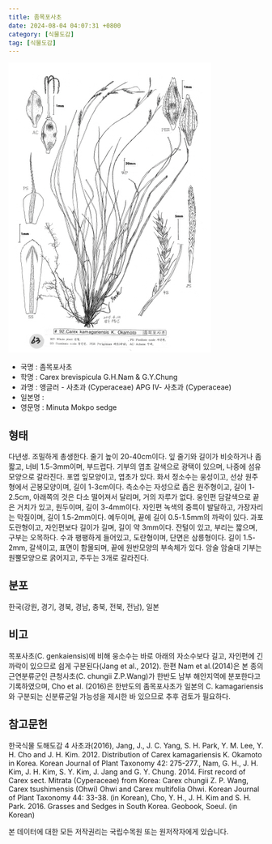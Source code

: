 ```yaml
---
title: 좀목포사초
date: 2024-08-04 04:07:31 +0800
category: [식물도감]
tag: [식물도감]
---
```




![좀목포사초](/assets/img/fileUpload/plants/basic/illustration/9858_illustration_th2.jpg)
- 국명 : 좀목포사초
- 학명 : Carex brevispicula G.H.Nam & G.Y.Chung
- 과명 : 앵글러 - 사초과 (Cyperaceae) APG Ⅳ- 사초과 (Cyperaceae)
- 일본명 : 
- 영문명 : Minuta Mokpo sedge


## 형태
다년생. 조밀하게 총생한다. 줄기 높이 20-40cm이다. 잎 줄기와 길이가 비슷하거나 좀 짧고, 너비 1.5-3mm이며, 부드럽다. 기부의 엽초 갈색으로 광택이 있으며, 나중에 섬유모양으로 갈라진다. 포엽 잎모양이고, 엽초가 있다. 화서 정소수는 웅성이고, 선상 원주형에서 곤봉모양이며, 길이 1-3cm이다. 측소수는 자성으로 좁은 원주형이고, 길이 1-2.5cm, 아래쪽의 것은 다소 떨어져서 달리며, 거의 자루가 없다. 웅인편 담갈색으로 끝은 거치가 있고, 원두이며, 길이 3-4mm이다. 자인편 녹색의 중륵이 발달하고, 가장자리는 막질이며, 길이 1.5-2mm이다. 예두이며, 끝에 길이 0.5-1.5mm의 까락이 있다. 과포 도란형이고, 자인편보다 길이가 길며, 길이 약 3mm이다. 잔털이 있고, 부리는 짧으며, 구부는 오목하다. 수과 팽팽하게 들어있고, 도란형이며, 단면은 삼릉형이다. 길이 1.5-2mm, 갈색이고, 표면이 함몰되며, 끝에 원반모양의 부속체가 있다. 암술 암술대 기부는 원뿔모양으로 굵어지고, 주두는 3개로 갈라진다.
## 분포
한국(강원, 경기, 경북, 경남, 충북, 전북, 전남), 일본
## 비고
목포사초(C. genkaiensis)에 비해 웅소수는 바로 아래의 자소수보다 길고, 자인편에 긴 까락이 있으므로 쉽게 구분된다(Jang et al., 2012). 한편 Nam et al.(2014)은 본 종의 근연분류군인 큰청사초(C. chungii Z.P.Wang)가 한반도 남부 해안지역에 분포한다고 기록하였으며, Cho et al. (2016)은 한반도의 좀목포사초가 일본의 C. kamagariensis와 구분되는 신분류군일 가능성을 제시한 바 있으므로 추후 검토가 필요하다.
## 참고문헌
한국식물 도해도감 4 사초과(2016), Jang, J., J. C. Yang, S. H. Park, Y. M. Lee, Y. H. Cho and J. H. Kim. 2012. Distribution of Carex kamagariensis K. Okamoto in Korea. Korean Journal of Plant Taxonomy 42: 275-277., Nam, G. H., J. H. Kim, J. H. Kim, S. Y. Kim, J. Jang and G. Y. Chung. 2014. First record of Carex sect. Mitrata (Cyperaceae) from Korea: Carex chungii Z. P. Wang, Carex tsushimensis (Ohwi) Ohwi and Carex multifolia Ohwi. Korean Journal of Plant Taxonomy 44: 33-38. (in Korean), Cho, Y. H., J. H. Kim and S. H. Park. 2016. Grasses and Sedges in South Korea. Geobook, Soeul. (in Korean)






본 데이터에 대한 모든 저작권리는 국립수목원 또는 원저작자에게 있습니다.
